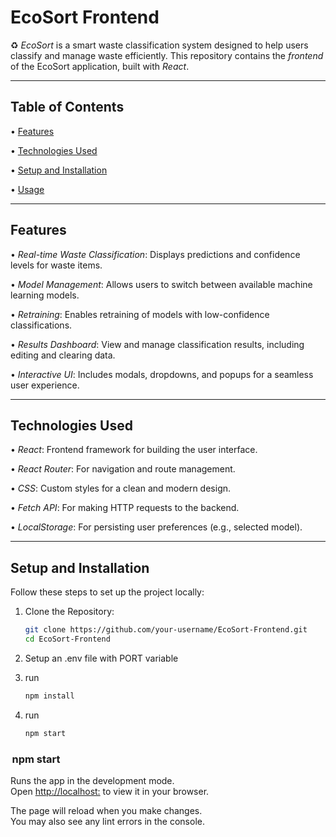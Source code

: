 # EcoSort Frontend

♻️ *EcoSort* is a smart waste classification system designed to help users classify and manage waste efficiently. This repository contains the *frontend* of the EcoSort application, built with *React*.

---

## Table of Contents

•⁠  ⁠[Features](#features)

•⁠  ⁠[Technologies Used](#technologies-used)

•⁠  ⁠[Setup and Installation](#setup-and-installation)

•⁠  ⁠[Usage](#usage)

---

## Features

•⁠  ⁠*Real-time Waste Classification*: Displays predictions and confidence levels for waste items.

•⁠  ⁠*Model Management*: Allows users to switch between available machine learning models.

•⁠  ⁠*Retraining*: Enables retraining of models with low-confidence classifications.

•⁠  ⁠*Results Dashboard*: View and manage classification results, including editing and clearing data.

•⁠  ⁠*Interactive UI*: Includes modals, dropdowns, and popups for a seamless user experience.

---

## Technologies Used

•⁠  ⁠*React*: Frontend framework for building the user interface.

•⁠  ⁠*React Router*: For navigation and route management.

•⁠  ⁠*CSS*: Custom styles for a clean and modern design.

•⁠  ⁠*Fetch API*: For making HTTP requests to the backend.

•⁠  ⁠*LocalStorage*: For persisting user preferences (e.g., selected model).

---

## Setup and Installation

Follow these steps to set up the project locally:

1. Clone the Repository:  
   ```bash
   git clone https://github.com/your-username/EcoSort-Frontend.git
   cd EcoSort-Frontend

2. Setup an .env file with PORT variable

3. run 
   ```bash
   npm install

3. run 
   ```bash
   npm start

### ⁠ npm start ⁠

Runs the app in the development mode.\
Open [http://localhost:<PORT>](http://localhost:<PORT>) to view it in your browser.

The page will reload when you make changes.\
You may also see any lint errors in the console.